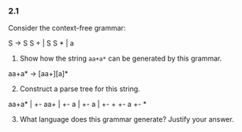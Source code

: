 

### 2.1

Consider the context-free grammar:

S -> S S + | S S * | a

1. Show how the string `aa+a*` can be generated by this grammar.

aa+a* -> [aa+][a]*

2. Construct a parse tree for this string.


aa+a*
|
+- aa+
|	+- a
|	+- a
|	+- +
+- a
+- *

3. What language does this grammar generate? Justify your answer.


